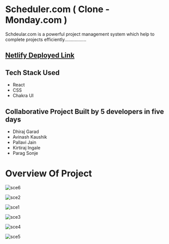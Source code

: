 # Scheduler.com ( Clone - Monday.com )

Schdeular.com is a powerful project management system which help to complete projects efficiently.................

## [Netlify Deployed Link](https://schedulermonday.netlify.app/)

## Tech Stack Used

  - React
  - CSS
  - Chakra UI
  
## Collaborative Project Built by 5 developers in five days

 - Dhiraj Garad
 - Avinash Kaushik
 - Pallavi Jain
 - Kirtiraj Ingale
 - Parag Sonje


# Overview Of Project

![sce6](https://user-images.githubusercontent.com/106136277/212605251-7e6d8f8c-232b-4eef-8254-17532c0176e6.png)

![sce2](https://user-images.githubusercontent.com/106136277/212605255-5031ec27-7b56-4bae-9887-a5e5136c22e6.png)

![sce1](https://user-images.githubusercontent.com/106136277/212605258-6b47f2e2-856d-40d9-a92b-f5622002b444.png)

![sce3](https://user-images.githubusercontent.com/106136277/212605267-800edaca-9411-4810-b973-0b3a9a042c45.png)

![sce4](https://user-images.githubusercontent.com/106136277/212605273-e84832c8-0887-44ac-853c-0c9a3df6da6d.png)

![sce5](https://user-images.githubusercontent.com/106136277/212605277-d311a3cb-9f1d-46eb-bbb8-28da1ff676ea.png)
